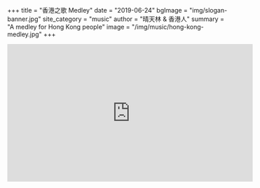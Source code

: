 +++
title = "香港之歌 Medley"
date = "2019-06-24"
bgImage = "img/slogan-banner.jpg"
site_category = "music"
author = "晴天林 & 香港人"
summary = "A medley for Hong Kong people"
image = "/img/music/hong-kong-medley.jpg"
+++

<iframe width="560" height="315" src="https://www.youtube.com/embed/MmBt18knMTQ" frameborder="0" allow="accelerometer; autoplay; encrypted-media; gyroscope; picture-in-picture" allowfullscreen></iframe>
